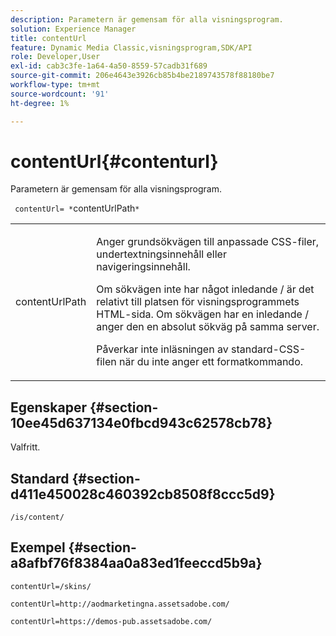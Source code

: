 ```yaml
---
description: Parametern är gemensam för alla visningsprogram.
solution: Experience Manager
title: contentUrl
feature: Dynamic Media Classic,visningsprogram,SDK/API
role: Developer,User
exl-id: cab3c3fe-1a64-4a50-8559-57cadb31f689
source-git-commit: 206e4643e3926cb85b4be2189743578f88180be7
workflow-type: tm+mt
source-wordcount: '91'
ht-degree: 1%

---
```


# contentUrl{#contenturl}

Parametern är gemensam för alla visningsprogram.

` contentUrl= *`contentUrlPath`*`

<table id="table_9B98C97485DD4DEB8A6ECBCE8DF6B886"> 
 <tbody> 
  <tr> 
   <td colname="col1"> <p> <span class="codeph"> <span class="varname"> contentUrlPath</span> </span> </p> </td> 
   <td colname="col2"> <p>Anger grundsökvägen till anpassade CSS-filer, undertextningsinnehåll eller navigeringsinnehåll. </p> <p>Om sökvägen inte har något inledande <span class="filepath"> /</span> är det relativt till platsen för visningsprogrammets HTML-sida. Om sökvägen har en inledande <span class="filepath"> /</span> anger den en absolut sökväg på samma server. </p> <p> Påverkar inte inläsningen av standard-CSS-filen när du inte anger ett formatkommando. </p> </td> 
  </tr> 
 </tbody> 
</table>

## Egenskaper {#section-10ee45d637134e0fbcd943c62578cb78}

Valfritt.

## Standard {#section-d411e450028c460392cb8508f8ccc5d9}

`/is/content/`

## Exempel {#section-a8afbf76f8384aa0a83ed1feeccd5b9a}

```
contentUrl=/skins/
```

```
contentUrl=http://aodmarketingna.assetsadobe.com/
```

```
contentUrl=https://demos-pub.assetsadobe.com/
```
